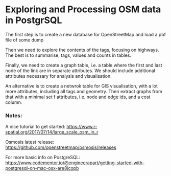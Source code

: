 # Exploring and Processing OSM data in PostgrSQL

The first step is to create a new database for OpenStreetMap and load a pbf file of some dump

Then we need to explore the contents of the tags, focusing on highways. The best is to summarise, tags, values and counts in tables.

Finally, we need to create a graph table, i.e. a table where the first and last node of the link are in separate attributes.
We should include additional attributes necessary for analysis and visualisation.

An alternative is to create a netwrok table for GIS visualisation, with a lot more attributes, including all tags and geometry. Then extract graphs from that with a minimal set f attributes, i.e. node and edge ids, and a cost column.


### Notes:
A nice tutorial to get started: https://www.r-spatial.org/2017/07/14/large_scale_osm_in_r

Osmosis latest release: https://github.com/openstreetmap/osmosis/releases

For more basic info on PostgreSQL: https://www.codementor.io/@engineerapart/getting-started-with-postgresql-on-mac-osx-are8jcopb
